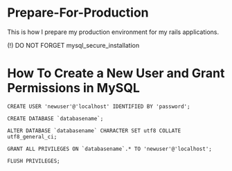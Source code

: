 # Prepare-For-Production

This is how I prepare my production environment for my rails applications.

(!) DO NOT FORGET mysql_secure_installation

# How To Create a New User and Grant Permissions in MySQL 

```mysql
CREATE USER 'newuser'@'localhost' IDENTIFIED BY 'password';

CREATE DATABASE `databasename`;

ALTER DATABASE `databasename` CHARACTER SET utf8 COLLATE utf8_general_ci;

GRANT ALL PRIVILEGES ON `databasename`.* TO 'newuser'@'localhost';

FLUSH PRIVILEGES;
```
